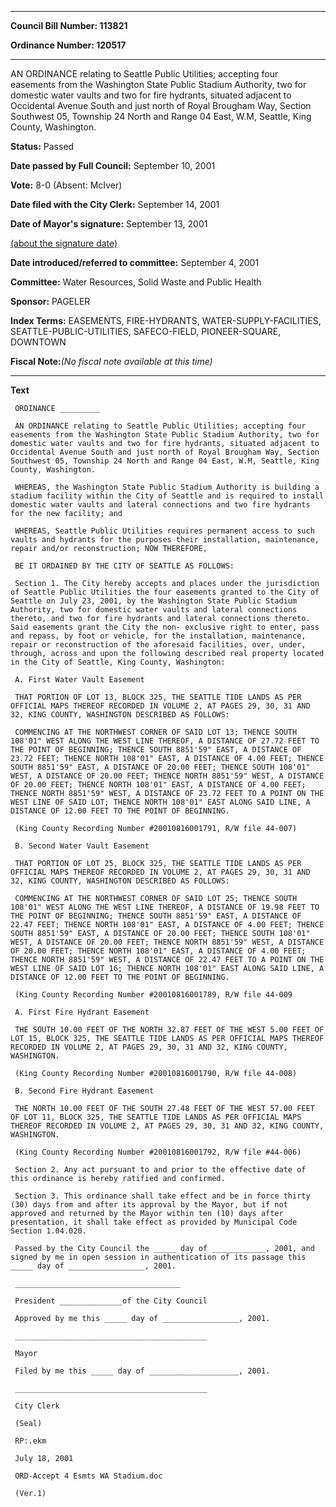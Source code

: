 

********

**Council Bill Number: 113821**
   
**Ordinance Number: 120517**
********

 AN ORDINANCE relating to Seattle Public Utilities; accepting four easements from the Washington State Public Stadium Authority, two for domestic water vaults and two for fire hydrants, situated adjacent to Occidental Avenue South and just north of Royal Brougham Way, Section Southwest 05, Township 24 North and Range 04 East, W.M, Seattle, King County, Washington.

**Status:** Passed
   
**Date passed by Full Council:** September 10, 2001
   
**Vote:** 8-0 (Absent: McIver)
   
**Date filed with the City Clerk:** September 14, 2001
   
**Date of Mayor's signature:** September 13, 2001
   
[(about the signature date)](/~public/approvaldate.htm)
   
   
   
**Date introduced/referred to committee:** September 4, 2001
   
**Committee:** Water Resources, Solid Waste and Public Health
   
**Sponsor:** PAGELER
   
   
**Index Terms:** EASEMENTS, FIRE-HYDRANTS, WATER-SUPPLY-FACILITIES, SEATTLE-PUBLIC-UTILITIES, SAFECO-FIELD, PIONEER-SQUARE, DOWNTOWN

**Fiscal Note:**_(No fiscal note available at this time)_

********

**Text**
   
```
 ORDINANCE _________

 AN ORDINANCE relating to Seattle Public Utilities; accepting four easements from the Washington State Public Stadium Authority, two for domestic water vaults and two for fire hydrants, situated adjacent to Occidental Avenue South and just north of Royal Brougham Way, Section Southwest 05, Township 24 North and Range 04 East, W.M, Seattle, King County, Washington.

 WHEREAS, the Washington State Public Stadium Authority is building a stadium facility within the City of Seattle and is required to install domestic water vaults and lateral connections and two fire hydrants for the new facility; and

 WHEREAS, Seattle Public Utilities requires permanent access to such vaults and hydrants for the purposes their installation, maintenance, repair and/or reconstruction; NOW THEREFORE,

 BE IT ORDAINED BY THE CITY OF SEATTLE AS FOLLOWS:

 Section 1. The City hereby accepts and places under the jurisdiction of Seattle Public Utilities the four easements granted to the City of Seattle on July 23, 2001, by the Washington State Public Stadium Authority, two for domestic water vaults and lateral connections thereto, and two for fire hydrants and lateral connections thereto. Said easements grant the City the non- exclusive right to enter, pass and repass, by foot or vehicle, for the installation, maintenance, repair or reconstruction of the aforesaid facilities, over, under, through, across and upon the following described real property located in the City of Seattle, King County, Washington:

 A. First Water Vault Easement

 THAT PORTION OF LOT 13, BLOCK 325, THE SEATTLE TIDE LANDS AS PER OFFICIAL MAPS THEREOF RECORDED IN VOLUME 2, AT PAGES 29, 30, 31 AND 32, KING COUNTY, WASHINGTON DESCRIBED AS FOLLOWS:

 COMMENCING AT THE NORTHWEST CORNER OF SAID LOT 13; THENCE SOUTH 108'01" WEST ALONG THE WEST LINE THEREOF, A DISTANCE OF 27.72 FEET TO THE POINT OF BEGINNING; THENCE SOUTH 8851'59" EAST, A DISTANCE OF 23.72 FEET; THENCE NORTH 108'01" EAST, A DISTANCE OF 4.00 FEET; THENCE SOUTH 8851'59" EAST, A DISTANCE OF 20.00 FEET; THENCE SOUTH 108'01" WEST, A DISTANCE OF 20.00 FEET; THENCE NORTH 8851'59" WEST, A DISTANCE OF 20.00 FEET; THENCE NORTH 108'01" EAST, A DISTANCE OF 4.00 FEET; THENCE NORTH 8851'59" WEST, A DISTANCE OF 23.72 FEET TO A POINT ON THE WEST LINE OF SAID LOT; THENCE NORTH 108'01" EAST ALONG SAID LINE, A DISTANCE OF 12.00 FEET TO THE POINT OF BEGINNING.

 (King County Recording Number #20010816001791, R/W file 44-007)

 B. Second Water Vault Easement

 THAT PORTION OF LOT 25, BLOCK 325, THE SEATTLE TIDE LANDS AS PER OFFICIAL MAPS THEREOF RECORDED IN VOLUME 2, AT PAGES 29, 30, 31 AND 32, KING COUNTY, WASHINGTON DESCRIBED AS FOLLOWS:

 COMMENCING AT THE NORTHWEST CORNER OF SAID LOT 25; THENCE SOUTH 108'01" WEST ALONG THE WEST LINE THEREOF, A DISTANCE OF 19.98 FEET TO THE POINT OF BEGINNING; THENCE SOUTH 8851'59" EAST, A DISTANCE OF 22.47 FEET; THENCE NORTH 108'01" EAST, A DISTANCE OF 4.00 FEET; THENCE SOUTH 8851'59" EAST, A DISTANCE OF 20.00 FEET; THENCE SOUTH 108'01" WEST, A DISTANCE OF 20.00 FEET; THENCE NORTH 8851'59" WEST, A DISTANCE OF 20.00 FEET; THENCE NORTH 108'01" EAST, A DISTANCE OF 4.00 FEET; THENCE NORTH 8851'59" WEST, A DISTANCE OF 22.47 FEET TO A POINT ON THE WEST LINE OF SAID LOT 16; THENCE NORTH 108'01" EAST ALONG SAID LINE, A DISTANCE OF 12.00 FEET TO THE POINT OF BEGINNING.

 (King County Recording Number #20010816001789, R/W file 44-009

 A. First Fire Hydrant Easement

 THE SOUTH 10.00 FEET OF THE NORTH 32.87 FEET OF THE WEST 5.00 FEET OF LOT 15, BLOCK 325, THE SEATTLE TIDE LANDS AS PER OFFICIAL MAPS THEREOF RECORDED IN VOLUME 2, AT PAGES 29, 30, 31 AND 32, KING COUNTY, WASHINGTON.

 (King County Recording Number #20010816001790, R/W file 44-008)

 B. Second Fire Hydrant Easement

 THE NORTH 10.00 FEET OF THE SOUTH 27.48 FEET OF THE WEST 57.00 FEET OF LOT 11, BLOCK 325, THE SEATTLE TIDE LANDS AS PER OFFICIAL MAPS THEREOF RECORDED IN VOLUME 2, AT PAGES 29, 30, 31 AND 32, KING COUNTY, WASHINGTON.

 (King County Recording Number #20010816001792, R/W file #44-006)

 Section 2. Any act pursuant to and prior to the effective date of this ordinance is hereby ratified and confirmed.

 Section 3. This ordinance shall take effect and be in force thirty (30) days from and after its approval by the Mayor, but if not approved and returned by the Mayor within ten (10) days after presentation, it shall take effect as provided by Municipal Code Section 1.04.020.

 Passed by the City Council the _____ day of ____________, 2001, and signed by me in open session in authentication of its passage this _____ day of _________________, 2001.

 _____________________________________

 President ______________of the City Council

 Approved by me this _____ day of _________________, 2001.

 ___________________________________________

 Mayor

 Filed by me this _____ day of ____________________, 2001.

 ___________________________________________

 City Clerk

 (Seal)

 RP:.ekm

 July 18, 2001

 ORD-Accept 4 Esmts WA Stadium.doc

 (Ver.1)

```
